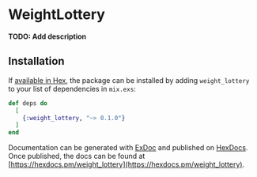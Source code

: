 # WeightLottery

**TODO: Add description**

## Installation

If [available in Hex](https://hex.pm/docs/publish), the package can be installed
by adding `weight_lottery` to your list of dependencies in `mix.exs`:

```elixir
def deps do
  [
    {:weight_lottery, "~> 0.1.0"}
  ]
end
```

Documentation can be generated with [ExDoc](https://github.com/elixir-lang/ex_doc)
and published on [HexDocs](https://hexdocs.pm). Once published, the docs can
be found at [https://hexdocs.pm/weight_lottery](https://hexdocs.pm/weight_lottery).

